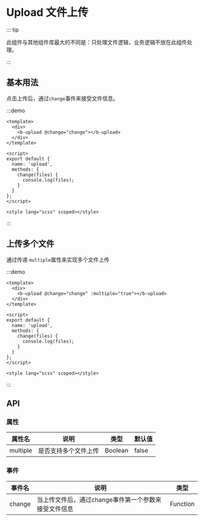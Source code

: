 <!--
 * @Author: syk syk@qq.com
 * @Date: 2023-01-30 22:49:21
 * @LastEditors: syk syk@qq.com
 * @LastEditTime: 2023-02-01 10:24:12
 * @FilePath: \组件库\BitBounceFE-UI\packages\bb-ui\docs\components\upload\index.md
 * @Description:
 *
 * Copyright (c) 2023 by ${git_name_email}, All Rights Reserved.
  -->

# Upload 文件上传

::: tip

此组件与其他组件库最大的不同是：只处理文件逻辑，业务逻辑不放在此组件处理。

:::





## 基本用法

点击上传后，通过`change`事件来接受文件信息。

:::demo

```vue
<template>
  <div>
    <b-upload @change="change"></b-upload>
  </div>
</template>

<script>
export default {
  name: 'upload',
  methods: {
    change(files) {
      console.log(files);
    }
  }
};
</script>

<style lang="scss" scoped></style>
```

:::

## 上传多个文件

通过传递 `multiple`属性来实现多个文件上传

:::demo

```vue
<template>
  <div>
    <b-upload @change="change" :multiple="true"></b-upload>
  </div>
</template>

<script>
export default {
  name: 'upload',
  methods: {
    change(files) {
      console.log(files);
    }
  }
};
</script>

<style lang="scss" scoped></style>
```

:::

## API

### 属性

| 属性名   | 说明                 | 类型    | 默认值 |
| -------- | -------------------- | ------- | ------ |
| multiple | 是否支持多个文件上传 | Boolean | false  |

### 事件

| 事件名 | 说明                                                 | 类型     |
| :----: | ---------------------------------------------------- | -------- |
| change | 当上传文件后，通过change事件第一个参数来接受文件信息 | Function |


